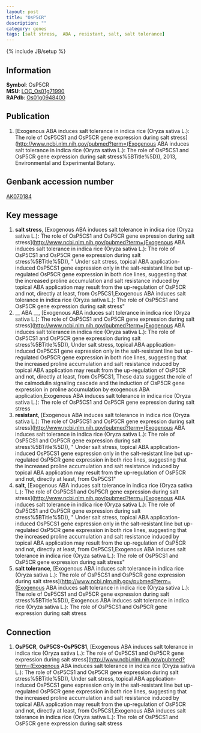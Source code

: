 ```yaml
---
layout: post
title: "OsP5CR"
description: ""
category: genes
tags: [salt stress,  ABA , resistant, salt, salt tolerance]
---
```

{% include JB/setup %}

## Information
__Symbol__: OsP5CR  
__MSU__: [LOC_Os01g71990](http://rice.plantbiology.msu.edu/cgi-bin/ORF_infopage.cgi?orf=LOC_Os01g71990)  
__RAPdb__: [Os01g0948400](http://rapdb.dna.affrc.go.jp/viewer/gbrowse_details/irgsp1?name=Os01g0948400)  

## Publication
1. [Exogenous ABA induces salt tolerance in indica rice (Oryza sativa L.): The role of OsP5CS1 and OsP5CR gene expression during salt stress](http://www.ncbi.nlm.nih.gov/pubmed?term=(Exogenous ABA induces salt tolerance in indica rice (Oryza sativa L.): The role of OsP5CS1 and OsP5CR gene expression during salt stress%5BTitle%5D)), 2013, Environmental and Experimental Botany.

## Genbank accession number
[AK070184](http://www.ncbi.nlm.nih.gov/nuccore/AK070184)

## Key message
1. __salt stress__, [Exogenous ABA induces salt tolerance in indica rice (Oryza sativa L.): The role of OsP5CS1 and OsP5CR gene expression during salt stress](http://www.ncbi.nlm.nih.gov/pubmed?term=(Exogenous ABA induces salt tolerance in indica rice (Oryza sativa L.): The role of OsP5CS1 and OsP5CR gene expression during salt stress%5BTitle%5D)), " Under salt stress, topical ABA application-induced OsP5CS1 gene expression only in the salt-resistant line but up-regulated OsP5CR gene expression in both rice lines, suggesting that the increased proline accumulation and salt resistance induced by topical ABA application may result from the up-regulation of OsP5CR and not, directly at least, from OsP5CS1,Exogenous ABA induces salt tolerance in indica rice (Oryza sativa L.): The role of OsP5CS1 and OsP5CR gene expression during salt stress"
2. __ ABA __, [Exogenous ABA induces salt tolerance in indica rice (Oryza sativa L.): The role of OsP5CS1 and OsP5CR gene expression during salt stress](http://www.ncbi.nlm.nih.gov/pubmed?term=(Exogenous ABA induces salt tolerance in indica rice (Oryza sativa L.): The role of OsP5CS1 and OsP5CR gene expression during salt stress%5BTitle%5D)),  Under salt stress, topical ABA application-induced OsP5CS1 gene expression only in the salt-resistant line but up-regulated OsP5CR gene expression in both rice lines, suggesting that the increased proline accumulation and salt resistance induced by topical ABA application may result from the up-regulation of OsP5CR and not, directly at least, from OsP5CS1, These data suggest the role of the calmodulin signaling cascade and the induction of OsP5CR gene expression in proline accumulation by exogenous ABA application,Exogenous ABA induces salt tolerance in indica rice (Oryza sativa L.): The role of OsP5CS1 and OsP5CR gene expression during salt stress
3. __resistant__, [Exogenous ABA induces salt tolerance in indica rice (Oryza sativa L.): The role of OsP5CS1 and OsP5CR gene expression during salt stress](http://www.ncbi.nlm.nih.gov/pubmed?term=(Exogenous ABA induces salt tolerance in indica rice (Oryza sativa L.): The role of OsP5CS1 and OsP5CR gene expression during salt stress%5BTitle%5D)), " Under salt stress, topical ABA application-induced OsP5CS1 gene expression only in the salt-resistant line but up-regulated OsP5CR gene expression in both rice lines, suggesting that the increased proline accumulation and salt resistance induced by topical ABA application may result from the up-regulation of OsP5CR and not, directly at least, from OsP5CS1"
4. __salt__, [Exogenous ABA induces salt tolerance in indica rice (Oryza sativa L.): The role of OsP5CS1 and OsP5CR gene expression during salt stress](http://www.ncbi.nlm.nih.gov/pubmed?term=(Exogenous ABA induces salt tolerance in indica rice (Oryza sativa L.): The role of OsP5CS1 and OsP5CR gene expression during salt stress%5BTitle%5D)), " Under salt stress, topical ABA application-induced OsP5CS1 gene expression only in the salt-resistant line but up-regulated OsP5CR gene expression in both rice lines, suggesting that the increased proline accumulation and salt resistance induced by topical ABA application may result from the up-regulation of OsP5CR and not, directly at least, from OsP5CS1,Exogenous ABA induces salt tolerance in indica rice (Oryza sativa L.): The role of OsP5CS1 and OsP5CR gene expression during salt stress"
5. __salt tolerance__, [Exogenous ABA induces salt tolerance in indica rice (Oryza sativa L.): The role of OsP5CS1 and OsP5CR gene expression during salt stress](http://www.ncbi.nlm.nih.gov/pubmed?term=(Exogenous ABA induces salt tolerance in indica rice (Oryza sativa L.): The role of OsP5CS1 and OsP5CR gene expression during salt stress%5BTitle%5D)), Exogenous ABA induces salt tolerance in indica rice (Oryza sativa L.): The role of OsP5CS1 and OsP5CR gene expression during salt stress

## Connection
1. __OsP5CR__, __OsP5CS~OsP5CS1__, [Exogenous ABA induces salt tolerance in indica rice (Oryza sativa L.): The role of OsP5CS1 and OsP5CR gene expression during salt stress](http://www.ncbi.nlm.nih.gov/pubmed?term=(Exogenous ABA induces salt tolerance in indica rice (Oryza sativa L.): The role of OsP5CS1 and OsP5CR gene expression during salt stress%5BTitle%5D)),  Under salt stress, topical ABA application-induced OsP5CS1 gene expression only in the salt-resistant line but up-regulated OsP5CR gene expression in both rice lines, suggesting that the increased proline accumulation and salt resistance induced by topical ABA application may result from the up-regulation of OsP5CR and not, directly at least, from OsP5CS1,Exogenous ABA induces salt tolerance in indica rice (Oryza sativa L.): The role of OsP5CS1 and OsP5CR gene expression during salt stress



